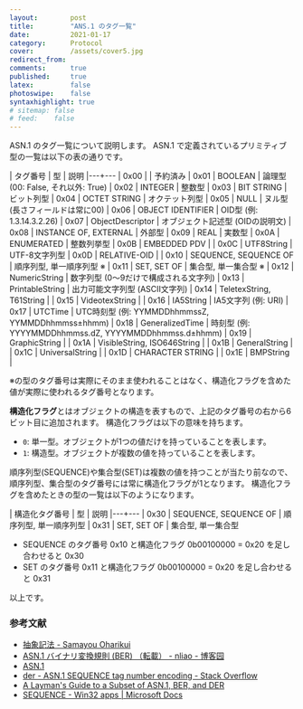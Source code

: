 ```yaml
---
layout:        post
title:         "ANS.1 のタグ一覧"
date:          2021-01-17
category:      Protocol
cover:         /assets/cover5.jpg
redirect_from:
comments:      true
published:     true
latex:         false
photoswipe:    false
syntaxhighlight: true
# sitemap: false
# feed:    false
---
```


ASN.1 のタグ一覧について説明します。
ASN.1 で定義されているプリミティブ型の一覧は以下の表の通りです。

| タグ番号 | 型 | 説明
|---+---
| 0x00 |  | 予約済み
| 0x01 | BOOLEAN | 論理型 (00: False, それ以外: True)
| 0x02 | INTEGER | 整数型
| 0x03 | BIT STRING | ビット列型
| 0x04 | OCTET STRING | オクテット列型
| 0x05 | NULL | ヌル型 (長さフィールドは常に00)
| 0x06 | OBJECT IDENTIFIER | OID型 (例: 1.3.14.3.2.26)
| 0x07 | ObjectDescriptor | オブジェクト記述型 (OIDの説明文)
| 0x08 | INSTANCE OF, EXTERNAL | 外部型
| 0x09 | REAL | 実数型
| 0x0A | ENUMERATED | 整数列挙型
| 0x0B | EMBEDDED PDV |
| 0x0C | UTF8String | UTF-8文字列型
| 0x0D | RELATIVE-OID |
| 0x10 | SEQUENCE, SEQUENCE OF | 順序列型, 単一順序列型 ※
| 0x11 | SET, SET OF | 集合型, 単一集合型 ※
| 0x12 | NumericString | 数字列型 (0～9だけで構成される文字列)
| 0x13 | PrintableString | 出力可能文字列型 (ASCII文字列)
| 0x14 | TeletexString, T61String |
| 0x15 | VideotexString |
| 0x16 | IA5String | IA5文字列 (例: URI)
| 0x17 | UTCTime | UTC時刻型 (例: YYMMDDhhmmssZ, YYMMDDhhmmss±hhmm)
| 0x18 | GeneralizedTime | 時刻型 (例: YYYYMMDDhhmmss.dZ, YYYYMMDDhhmmss.d±hhmm)
| 0x19 | GraphicString |
| 0x1A | VisibleString, ISO646String |
| 0x1B | GeneralString |
| 0x1C | UniversalString |
| 0x1D | CHARACTER STRING |
| 0x1E | BMPString |

※の型のタグ番号は実際にそのまま使われることはなく、構造化フラグを含めた値が実際に使われるタグ番号となります。

**構造化フラグ**とはオブジェクトの構造を表すもので、上記のタグ番号の右から6ビット目に追加されます。
構造化フラグは以下の意味を持ちます。

- `0`: 単一型。オブジェクトが1つの値だけを持っていることを表します。
- `1`: 構造型。オブジェクトが複数の値を持っていることを表します。

順序列型(SEQUENCE)や集合型(SET)は複数の値を持つことが当たり前なので、順序列型、集合型のタグ番号には常に構造化フラグが1となります。
構造化フラグを含めたときの型の一覧は以下のようになります。

| 構造化タグ番号 | 型 | 説明
|---+---
| 0x30 | SEQUENCE, SEQUENCE OF | 順序列型, 単一順序列型
| 0x31 | SET, SET OF | 集合型, 単一集合型

- SEQUENCE のタグ番号 0x10 と構造化フラグ 0b00100000 = 0x20 を足し合わせると 0x30
- SET のタグ番号 0x11 と構造化フラグ 0b00100000 = 0x20 を足し合わせると 0x31

以上です。


### 参考文献

- [抽象記法 - Samayou Oharikui](http://www5d.biglobe.ne.jp/stssk/asn1/basic.html)
- [ASN.1 バイナリ変換規則 (BER) （転載） - nliao - 博客园](https://www.cnblogs.com/nliao/archive/2012/02/15/2352831.html)
- [ASN.1](https://www.obj-sys.com/asn1tutorial/node1.html)
- [der - ASN.1 SEQUENCE tag number encoding - Stack Overflow](https://stackoverflow.com/questions/48417658/asn-1-sequence-tag-number-encoding)
- [A Layman's Guide to a Subset of ASN.1, BER, and DER](http://luca.ntop.org/Teaching/Appunti/asn1.html)
- [SEQUENCE - Win32 apps \| Microsoft Docs](https://docs.microsoft.com/ja-jp/windows/win32/seccertenroll/about-sequence)
